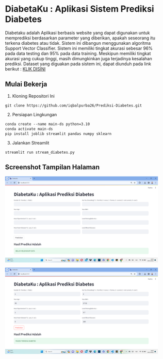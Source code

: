 # DiabetaKu : Aplikasi Sistem Prediksi Diabetes

Diabetaku adalah Aplikasi berbasis website yang dapat digunakan untuk memprediksi berdasarkan parameter yang diberikan, apakah seseorang itu terkena diabetes atau tidak. Sistem ini dibangun menggunakan algoritma Support Vector Classifier. Sistem ini memiliki tingkat akurasi sebesar 96% pada data testing dan 95% pada data training. Meskipun memiliki tingkat akurasi yang cukup tinggi, masih dimungkinkan juga terjadinya kesalahan prediksi. Dataset yang diguakan pada sistem ini, dapat diunduh pada link berikut : [KLIK DISINI](https://www.kaggle.com/datasets/iammustafatz/diabetes-prediction-dataset/data)

## Mulai Bekerja

1. Kloning Repositori Ini

```
git clone https://github.com/iqbalpurba26/Prediksi-Diabetes.git
```

2. Persiapan Lingkungan

```
conda create --name main-ds python=3.10
conda activate main-ds
pip install joblib streamlit pandas numpy sklearn
```

3. Jalankan Streamlit

```
streamlit run stream_diabetes.py
```

## Screenshot Tampilan Halaman

![Sebelum Mengisi Informasi](screenshot/before.png)

![Setelah Mengisi Informasi](screenshot/after.png)
